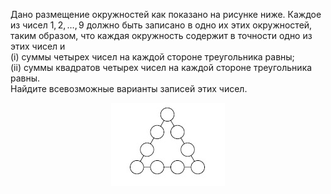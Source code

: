 Дано  размещение окружностей как показано на рисунке ниже. Каждое из чисел $1,2,\ldots ,9$ должно быть записано в одно их этих окружностей, таким образом, что каждая окружность содержит в точности одно из этих чисел и
<br/> (i)	суммы четырех чисел на каждой стороне треугольника равны;
<br/> (ii)	суммы квадратов четырех чисел на каждой стороне треугольника равны.
<br/> Найдите всевозможные варианты записей этих чисел.
<p align="center"><img src="./2000_2.jpg" height=""></p>